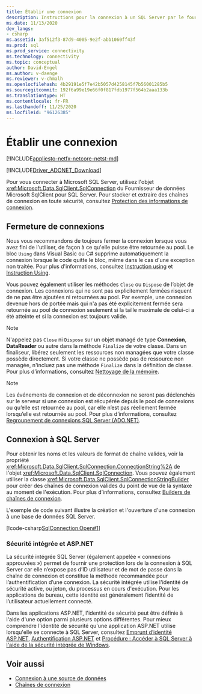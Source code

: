 ```yaml
---
title: Établir une connexion
description: Instructions pour la connexion à un SQL Server par le fournisseur SqlClient.
ms.date: 11/13/2020
dev_langs:
- csharp
ms.assetid: 3af512f3-87d9-4005-9e2f-abb1060ff43f
ms.prod: sql
ms.prod_service: connectivity
ms.technology: connectivity
ms.topic: conceptual
author: David-Engel
ms.author: v-daenge
ms.reviewer: v-chmalh
ms.openlocfilehash: 4b29191e5f7e42b5057d4258145f7b56001285b5
ms.sourcegitcommit: 192f6a99e19e66f0f817fdb1977f564b2aaa133b
ms.translationtype: HT
ms.contentlocale: fr-FR
ms.lasthandoff: 11/25/2020
ms.locfileid: "96126385"
---
```

# <a name="establishing-connection"></a>Établir une connexion

[!INCLUDE[appliesto-netfx-netcore-netst-md](../../includes/appliesto-netfx-netcore-netst-md.md)]

[!INCLUDE[Driver_ADONET_Download](../../includes/driver_adonet_download.md)]

Pour vous connecter à Microsoft SQL Server, utilisez l'objet <xref:Microsoft.Data.SqlClient.SqlConnection> du Fournisseur de données Microsoft SqlClient pour SQL Server. Pour stocker et extraire des chaînes de connexion en toute sécurité, consultez [Protection des informations de connexion](protecting-connection-information.md).

## <a name="closing-connections"></a>Fermeture de connexions

Nous vous recommandons de toujours fermer la connexion lorsque vous avez fini de l'utiliser, de façon à ce qu'elle puisse être retournée au pool. Le bloc `Using` dans Visual Basic ou C# supprime automatiquement la connexion lorsque le code quitte le bloc, même dans le cas d'une exception non traitée. Pour plus d'informations, consultez [Instruction using](/dotnet/docs/csharp/language-reference/keywords/using-statement.md) et [Instruction Using](/dotnet/docs/visual-basic/language-reference/statements/using-statement.md).

Vous pouvez également utiliser les méthodes `Close` ou `Dispose` de l’objet de connexion. Les connexions qui ne sont pas explicitement fermées risquent de ne pas être ajoutées ni retournées au pool. Par exemple, une connexion devenue hors de portée mais qui n'a pas été explicitement fermée sera retournée au pool de connexion seulement si la taille maximale de celui-ci a été atteinte et si la connexion est toujours valide.

> [!NOTE]
> N'appelez pas `Close` ni `Dispose` sur un objet managé de type **Connexion**, **DataReader** ou autre dans la méthode `Finalize` de votre classe. Dans un finaliseur, libérez seulement les ressources non managées que votre classe possède directement. Si votre classe ne possède pas de ressource non managée, n'incluez pas une méthode `Finalize` dans la définition de classe. Pour plus d’informations, consultez [Nettoyage de la mémoire](/dotnet/docs/standard/garbage-collection/index.md).

> [!NOTE]
> Les événements de connexion et de déconnexion ne seront pas déclenchés sur le serveur si une connexion est récupérée depuis le pool de connexions ou qu’elle est retournée au pool, car elle n’est pas réellement fermée lorsqu’elle est retournée au pool. Pour plus d’informations, consultez [Regroupement de connexions SQL Server (ADO.NET)](sql-server-connection-pooling.md).

## <a name="connecting-to-sql-server"></a>Connexion à SQL Server

Pour obtenir les noms et les valeurs de format de chaîne valides, voir la propriété <xref:Microsoft.Data.SqlClient.SqlConnection.ConnectionString%2A> de l'objet <xref:Microsoft.Data.SqlClient.SqlConnection>. Vous pouvez également utiliser la classe <xref:Microsoft.Data.SqlClient.SqlConnectionStringBuilder> pour créer des chaînes de connexion valides du point de vue de la syntaxe au moment de l'exécution. Pour plus d’informations, consultez [Builders de chaînes de connexion](connection-string-builders.md).

L'exemple de code suivant illustre la création et l'ouverture d'une connexion à une base de données SQL Server.

[!code-csharp[SqlConnection.Open#1](~/../sqlclient/doc/samples/SqlConnection_Open.cs#1)]

### <a name="integrated-security-and-aspnet"></a>Sécurité intégrée et ASP.NET

La sécurité intégrée SQL Server (également appelée « connexions approuvées ») permet de fournir une protection lors de la connexion à SQL Server car elle n’expose pas d’ID utilisateur et de mot de passe dans la chaîne de connexion et constitue la méthode recommandée pour l’authentification d’une connexion. La sécurité intégrée utilise l'identité de sécurité active, ou jeton, du processus en cours d'exécution. Pour les applications de bureau, cette identité est généralement l’identité de l’utilisateur actuellement connecté.

Dans les applications ASP.NET, l'identité de sécurité peut être définie à l'aide d'une option parmi plusieurs options différentes. Pour mieux comprendre l'identité de sécurité qu'une application ASP.NET utilise lorsqu'elle se connecte à SQL Server, consultez [Emprunt d’identité ASP.NET](/previous-versions/aspnet/xh507fc5(v=vs.100)), [Authentification ASP.NET](/previous-versions/aspnet/eeyk640h(v=vs.100)) et [Procédure : Accéder à SQL Server à l'aide de la sécurité intégrée de Windows](/previous-versions/aspnet/bsz5788z(v=vs.100)).

## <a name="see-also"></a>Voir aussi

- [Connexion à une source de données](connecting-to-data-source.md)
- [Chaînes de connexion](connection-strings.md)
